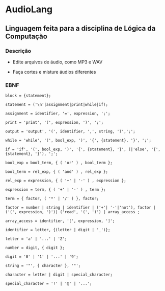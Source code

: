 # AudioLang

## Linguagem feita para a disciplina de Lógica da Computação

### Descrição

* Edite arquivos de áudio, como MP3 e WAV

* Faça cortes e misture áudios diferentes

### EBNF

```
block = {statement};

statement = ('\n'|assignment|print|while|if);

assignment = identifier, '=', expression, ';';

print = 'print', '(', expression, ')', ';';

output = 'output', '(', identifier, ',', string, ')',';';

while = 'while', '(', bool_exp, ')', '{', {statement}, '}', ';';

if = 'if', '(', bool_exp, ')', '{', {statement}, '}', (|'else', '{', {statement}, '}'), ';';

bool_exp = bool_term, { ( 'or' ) , bool_term };

bool_term = rel_exp, { ( 'and' ) , rel_exp };

rel_exp = expression, { ( '+' | '-' ) , expression };

expression = term, { ( '+' | '-' ) , term };

term = { factor, ( '*' | '/' ) }, factor;

factor = number | string | identifier | ('+'| '-'|'not'), factor | ('(', expression, ')')| ('read', '(', ')') | array_access ;

array_access = identifier, '[', expression, ']';

identifier = letter, {(letter | digit | '_')};

letter = 'a' | '...' | 'Z';

number = digit, { digit };

digit = '0' | '1' | '...' | '9';

string = '"', { character }, '"';

character = letter | digit | special_character;

special_character = '!' | '@' | '...';
```
